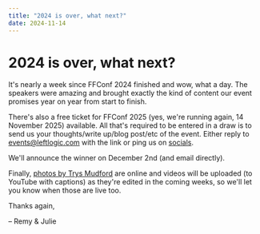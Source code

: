 ```yaml
---
title: "2024 is over, what next?"
date: 2024-11-14
---
```


# 2024 is over, what next?

It's nearly a week since FFConf 2024 finished and wow, what a day. The speakers were amazing and brought exactly the kind of content our event promises year on year from start to finish.

There's also a free ticket for FFConf 2025 (yes, we're running again, 14 November 2025) available. All that's required to be entered in a draw is to send us your thoughts/write up/blog post/etc of the event. Either reply to events@leftlogic.com with the link or ping us on [socials](https://bsky.app/profile/ffconf.org).

We'll announce the winner on December 2nd (and email directly).

Finally, [photos by Trys Mudford](https://www.flickr.com/photos/remysharp/albums/72177720321895884) are online and videos will be uploaded (to YouTube with captions) as they're edited in the coming weeks, so we'll let you know when those are live too.

Thanks again,

– Remy & Julie